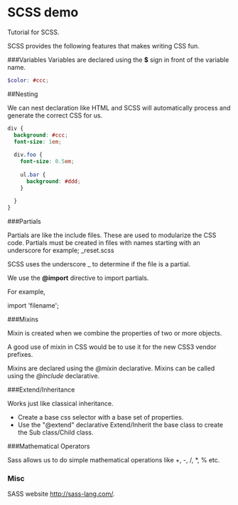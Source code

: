 SCSS demo
=========

Tutorial for SCSS.

SCSS provides the following features that makes writing CSS fun.

###Variables
Variables are declared using the __$__ sign in front of the variable name.

```scss
$color: #ccc;
```

##Nesting

  We can nest declaration like HTML and SCSS will automatically process and generate the correct CSS for us.

```scss
div {
  background: #ccc;
  font-size: 1em;
  
  div.foo {
    font-size: 0.5em;
    
    ul.bar {
      background: #ddd;
    }
    
  }
}
```

###Partials

  Partials are like the include files.
  These are used to modularize the CSS code.
  Partials must be created in files with names starting with an underscore for example; _reset.scss
  
  SCSS uses the underscore _ to determine if the file is a partial.

  We use the __@import__ directive to import partials.

  For example,

  import 'filename';

###Mixins

Mixin is created when we combine the properties of two or more objects.

A good use of mixin in CSS would be to use it for the new CSS3 vendor prefixes.

Mixins are declared using the _@mixin_ declarative.
Mixins can be called using the _@include_ declarative.

###Extend/Inheritance

Works just like classical inheritance.

* Create a base css selector with a base set of properties.
* Use the "@extend" declarative Extend/Inherit the base class to create the Sub class/Child class.

###Mathematical Operators

Sass allows us to do simple mathematical operations like +, -, /, *, % etc.

### Misc

SASS website http://sass-lang.com/.
